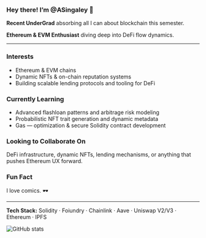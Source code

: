 ### Hey there! I’m @ASingaley 👋
**Recent UnderGrad** absorbing all I can about blockchain this semester.

**Ethereum & EVM Enthusiast** diving deep into DeFi flow dynamics.

---

###  Interests
- Ethereum & EVM chains
- Dynamic NFTs & on-chain reputation systems
- Building scalable lending protocols and tooling for DeFi

###  Currently Learning
- Advanced flashloan patterns and arbitrage risk modeling
- Probabilistic NFT trait generation and dynamic metadata
- Gas — optimization & secure Solidity contract development

###  Looking to Collaborate On
DeFi infrastructure, dynamic NFTs, lending mechanisms, or anything that pushes Ethereum UX forward.

###  Fun Fact
I love comics. 🕶️

---

**Tech Stack:** Solidity · Foiundry · Chainlink · Aave · Uniswap V2/V3 · Ethereum · IPFS

<img align="left" src="https://github-readme-stats.vercel.app/api?username=AndrewSing1&show_icons=true&theme=radical" alt="GitHub stats" />

